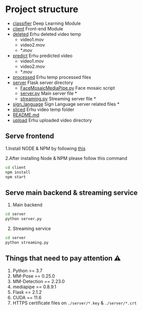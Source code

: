 # Project structure

 * [classifier](./classifier) Deep Learning Module
 * [client](./client) Front-end Module
 * [deleted](./deleted) Erhu deleted video temp
   * video1.mov
   * video2.mov
   * *.mov
 * [predict](./predict) Erhu predicted video
   * video1.mov
   * video2.mov
   * *.mov
 * [processed](./processed) Erhu temp processed files
 * [server](./server) Flask server directory
   * [FaceMosaicMediaPipe.py](./server/FaceMosaicMediaPipe.py) Face mosaic script
   * [server.py](./server/server.py) Main server file *
   * [streaming.py](./server/streaming.py) Streaming server file *
 * [sign_language](./sign_language) Sign Language server related files *
 * [sliced](./sliced) Erhu video temp folder
 * [README.md](./README.md)
 * [upload](./upload) Erhu uploaded video directory

## Serve frontend
1.Install NODE & NPM by following
[this](https://nodejs.org/en/download/)

2.After installing Node & NPM please follow this command
```bash
cd client
npm install
npm start
```

## Serve main backend & streaming service
1. Main backend
```bash
cd server
python server.py
```

2. Streaming service
```bash
cd server
python streaming.py
```

## Things that need to pay attention ⚠️
1. Python >= 3.7
2. MM-Pose == 0.25.0
3. MM-Detection == 2.23.0
4. mediapipe == 0.8.9.1
5. Flask == 2.1.2
6. CUDA == 11.6
7. HTTPS certificate files on `./server/*.key` & `./server/*.crt`